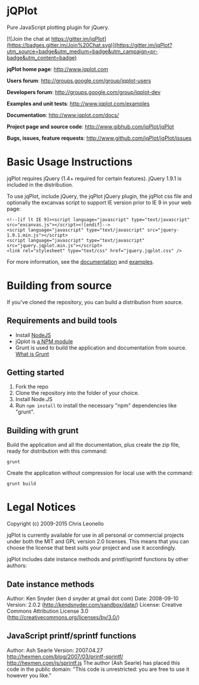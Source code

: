 jQPlot
======

Pure JavaScript plotting plugin for jQuery.

[![Join the chat at https://gitter.im/jqPlot](https://badges.gitter.im/Join%20Chat.svg)](https://gitter.im/jqPlot?utm_source=badge&utm_medium=badge&utm_campaign=pr-badge&utm_content=badge)

**jqPlot home page**: http://www.jqplot.com

**Users forum**: http://groups.google.com/group/jqplot-users

**Developers forum**: http://groups.google.com/group/jqplot-dev

**Examples and unit tests**: http://www.jqplot.com/examples

**Documentation**: http://www.jqplot.com/docs/

**Project page and source code**: http://www.gibhub.com/jqPlot/jqPlot

**Bugs, issues, feature requests**: http://www.github.com/jqPlot/jqPlot/issues

# Basic Usage Instructions

jqPlot requires jQuery (1.4+ required for certain features). jQuery 1.9.1 is included in the distribution.

To use jqPlot, include jQuery, the jqPlot jQuery plugin, the jqPlot css file and optionally the excanvas script to support IE version prior to IE 9 in your web page:

```
<!--[if lt IE 9]><script language="javascript" type="text/javascript" src="excanvas.js"></script><![endif]-->
<script language="javascript" type="text/javascript" src="jquery-1.9.1.min.js"></script>
<script language="javascript" type="text/javascript" src="jquery.jqplot.min.js"></script>
<link rel="stylesheet" type="text/css" href="jquery.jqplot.css" />
```

For more information, see the [documentation](http://www.jqplot.com/docs) and [examples](http://www.jqplot.com/examples).

# Building from source

If you've cloned the repository, you can build a distribution from source.

## Requirements and build tools

- Install [NodeJS](https://nodejs.org/en/download/)
- jQplot is [a NPM module](https://docs.npmjs.com/getting-started/what-is-npm)
- Grunt is used to build the application and documentation from source. [What is Grunt](http://gruntjs.com/getting-started)

## Getting started

1. Fork the repo
2. Clone the repository into the folder of your choice.
3. Install Node.JS
4. Run `npm install` to install the necessary "npm" dependencies like "grunt".

## Building with grunt

Build the application and all the documentation, plus create the zip file, ready for distribution with this command:

    grunt

Create the application without compression for local use with the command:

    grunt build

# Legal Notices

Copyright (c) 2009-2015 Chris Leonello

jqPlot is currently available for use in all personal or commercial projects
under both the MIT and GPL version 2.0 licenses. This means that you can
choose the license that best suits your project and use it accordingly.

jqPlot includes date instance methods and printf/sprintf functions by other authors:

## Date instance methods

Author: Ken Snyder (ken d snyder at gmail dot com)
Date: 2008-09-10
Version: 2.0.2 (http://kendsnyder.com/sandbox/date/)
License: Creative Commons Attribution License 3.0 (http://creativecommons.org/licenses/by/3.0/)

## JavaScript printf/sprintf functions

Author: Ash Searle
Version: 2007.04.27
http://hexmen.com/blog/2007/03/printf-sprintf/
http://hexmen.com/js/sprintf.js
The author (Ash Searle) has placed this code in the public domain:
"This code is unrestricted: you are free to use it however you like."
